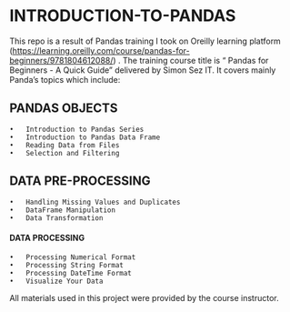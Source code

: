 # INTRODUCTION-TO-PANDAS
  This repo is a result of Pandas training I took on Oreilly learning platform (https://learning.oreilly.com/course/pandas-for-beginners/9781804612088/) . The training course title is “ Pandas for   Beginners - A Quick Guide” delivered by Simon Sez IT.  It covers mainly Panda’s topics which include: 
  ## PANDAS OBJECTS
    •	Introduction to Pandas Series
    •	Introduction to Pandas Data Frame
    •	Reading Data from Files
    •	Selection and Filtering
  ## DATA PRE-PROCESSING
    •	Handling Missing Values and Duplicates
    •	DataFrame Manipulation
    •	Data Transformation
  #### DATA PROCESSING
    •	Processing Numerical Format
    •	Processing String Format
    •	Processing DateTime Format
    •	Visualize Your Data

  All materials used in this project were provided by the course instructor.

